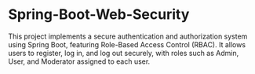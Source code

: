 # Spring-Boot-Web-Security
This project implements a secure authentication and authorization system using Spring Boot, featuring Role-Based Access Control (RBAC). It allows users to register, log in, and log out securely, with roles such as Admin, User, and Moderator assigned to each user. 
